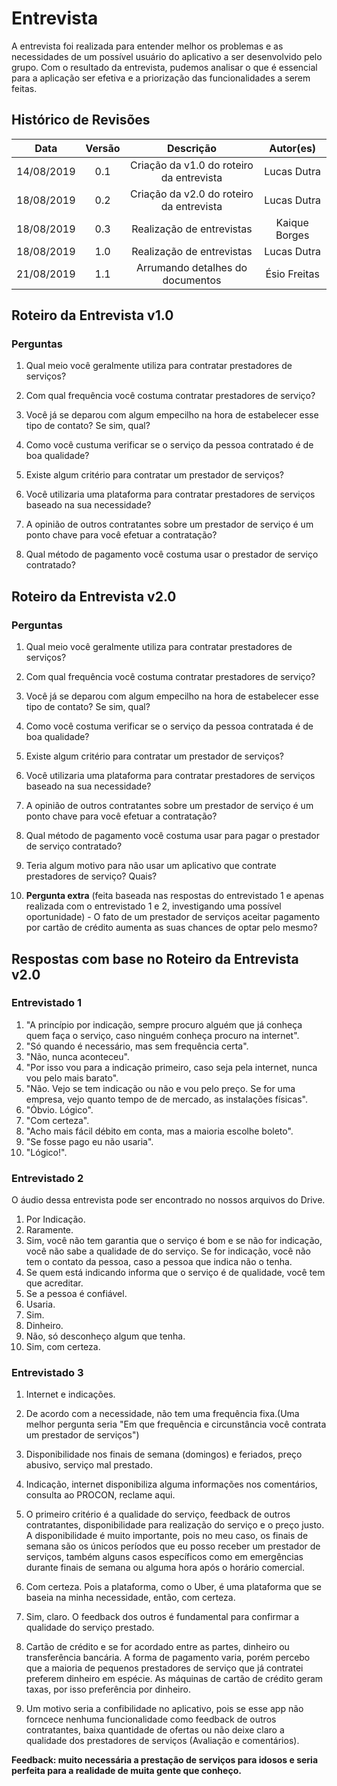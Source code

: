 # Entrevista

A entrevista foi realizada para entender melhor os problemas e as necessidades de um possível usuário do aplicativo a ser desenvolvido pelo grupo. Com o resultado da entrevista, pudemos analisar o que é essencial para a aplicação ser efetiva e a priorização das funcionalidades a serem feitas.  

## Histórico de Revisões

|   Data   |  Versão  |        Descrição       |          Autor(es)          |
|:--------:|:--------:|:----------------------:|:---------------------------:|
|14/08/2019|   0.1    |  Criação da v1.0 do roteiro da entrevista |  Lucas Dutra  |
|18/08/2019|   0.2    |  Criação da v2.0 do roteiro da entrevista |  Lucas Dutra  |
|18/08/2019|   0.3    |  Realização de entrevistas |  Kaique Borges  |
|18/08/2019|   1.0    |  Realização de entrevistas |  Lucas Dutra  |
|21/08/2019|   1.1    |  Arrumando detalhes do documentos |  Ésio Freitas  |

## Roteiro da Entrevista v1.0

### Perguntas

1. Qual meio você geralmente utiliza para contratar prestadores de serviços?  

2. Com qual frequência você costuma contratar prestadores de serviço?  

3. Você já se deparou com algum empecilho na hora de estabelecer esse tipo de contato? Se sim, qual?  

4. Como você custuma verificar se o serviço da pessoa contratado é de boa qualidade?  

5. Existe algum critério para contratar um prestador de serviços?  

6. Você utilizaria uma plataforma para contratar prestadores de serviços baseado na sua necessidade?

7. A opinião de outros contratantes sobre um prestador de serviço é um ponto chave para você efetuar a contratação?

8. Qual método de pagamento você costuma usar o prestador de serviço contratado?  

## Roteiro da Entrevista v2.0

### Perguntas

1. Qual meio você geralmente utiliza para contratar prestadores de serviços?  

2. Com qual frequência você costuma contratar prestadores de serviço?  

3. Você já se deparou com algum empecilho na hora de estabelecer esse tipo de contato? Se sim, qual?  

4. Como você costuma verificar se o serviço da pessoa contratada é de boa qualidade?  

5. Existe algum critério para contratar um prestador de serviços?  

6. Você utilizaria uma plataforma para contratar prestadores de serviços baseado na sua necessidade?

7. A opinião de outros contratantes sobre um prestador de serviço é um ponto chave para você efetuar a contratação?

8. Qual método de pagamento você costuma usar para pagar o prestador de serviço contratado?  

9. Teria algum motivo para não usar um aplicativo que contrate prestadores de serviço? Quais?  

10. **Pergunta extra** (feita baseada nas respostas do entrevistado 1 e apenas realizada com o entrevistado 1 e 2, investigando uma possível oportunidade) - O fato de um prestador de serviços aceitar pagamento por cartão de crédito aumenta as suas chances de optar pelo mesmo?  

## Respostas com base no Roteiro da Entrevista v2.0
### Entrevistado 1  

1. "A princípio por indicação, sempre procuro alguém que já conheça quem faça o serviço, caso ninguém conheça procuro na internet".
2. "Só quando é necessário, mas sem frequência certa".
3. "Não, nunca aconteceu".
4. "Por isso vou para a indicação primeiro, caso seja pela internet, nunca vou pelo mais barato".
5. "Não. Vejo se tem indicação ou não e vou pelo preço. Se for uma empresa, vejo quanto tempo de de mercado, as instalações físicas".
6. "Óbvio. Lógico".
7. "Com certeza".
8. "Acho mais fácil débito em conta, mas a maioria escolhe boleto".
9. "Se fosse pago eu não usaria".
10. "Lógico!".

### Entrevistado 2  

O áudio dessa entrevista pode ser encontrado no nossos arquivos do Drive.

1. Por Indicação.
2. Raramente.
3. Sim, você não tem garantia que o serviço é bom e se não for indicação, você não sabe a qualidade de do serviço. Se for indicação, você não tem o contato da pessoa, caso a pessoa que indica não o tenha.
4. Se quem está indicando informa que o serviço é de qualidade, você tem que acreditar.
5. Se a pessoa é confiável.
6. Usaria.
7. Sim.
8. Dinheiro.
9. Não, só desconheço algum que tenha.
10. Sim, com certeza.


### Entrevistado 3  

1. Internet e indicações.

2. De acordo com a necessidade, não tem uma frequência fixa.(Uma melhor pergunta seria "Em que frequência e circunstância você contrata um prestador de serviços")

3. Disponibilidade nos finais de semana (domingos) e feriados, preço abusivo, serviço mal prestado.

4. Indicação, internet disponibiliza alguma informações nos comentários, consulta ao PROCON, reclame aqui.

5. O primeiro critério é a qualidade do serviço, feedback de outros contratantes, disponibilidade para realização do serviço e o preço justo. A disponibilidade é muito importante, pois no meu caso, os finais de semana são os únicos períodos que eu posso receber um prestador de serviços, também alguns casos específicos como em emergências durante finais de semana ou alguma hora após o horário comercial.  

6. Com certeza. Pois a plataforma, como o Uber, é uma plataforma que se baseia na minha necessidade, então, com certeza.  

7. Sim, claro. O feedback dos outros é fundamental para confirmar a qualidade do serviço prestado.

8. Cartão de crédito e se for acordado entre as partes, dinheiro ou transferência bancária. A forma de pagamento varia, porém percebo que a maioria de pequenos prestadores de serviço que já contratei preferem dinheiro em espécie. As máquinas de cartão de crédito geram taxas, por isso preferência por dinheiro.

9. Um motivo seria a confibilidade no aplicativo, pois se esse app não forncece nenhuma funcionalidade como feedback de outros contratantes, baixa quantidade de ofertas ou não deixe claro a qualidade dos prestadores de serviços (Avaliação e comentários).  

**Feedback: muito necessária a prestação de serviços para idosos e seria perfeita para a realidade de muita gente que conheço.**

